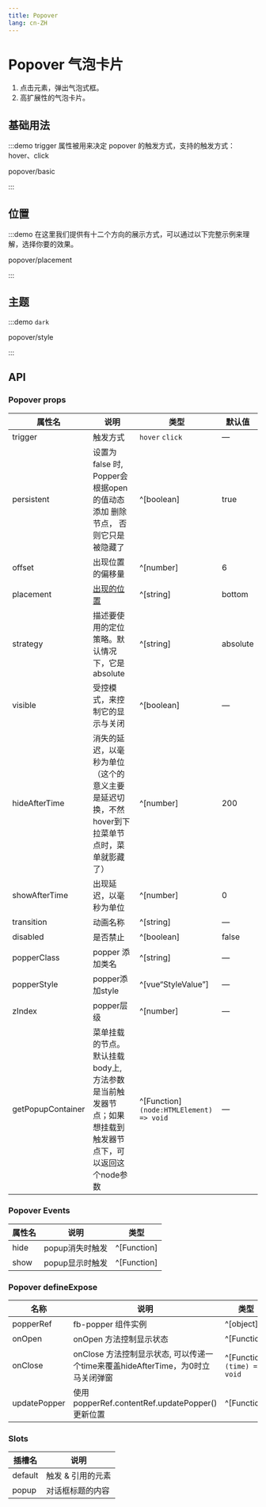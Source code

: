 ```yaml
---
title: Popover
lang: cn-ZH
---
```


# Popover 气泡卡片

1. 点击元素，弹出气泡式框。
2. 高扩展性的气泡卡片。

## 基础用法

:::demo trigger 属性被用来决定 popover 的触发方式，支持的触发方式： hover、click

popover/basic

:::

## 位置

:::demo 在这里我们提供有十二个方向的展示方式，可以通过以下完整示例来理解，选择你要的效果。

popover/placement

:::

## 主题

:::demo `dark`

popover/style

:::

## API

### Popover props

| 属性名            | 说明                                                                                                     | 类型                                     | 默认值   |
| ----------------- | -------------------------------------------------------------------------------------------------------- | ---------------------------------------- | -------- |
| trigger           | 触发方式                                                                                                 | `hover` `click`                          | —        |
| persistent        | 设置为 false 时, Popper会根据open的值动态添加 删除节点， 否则它只是被隐藏了                              | ^[boolean]                               | true     |
| offset            | 出现位置的偏移量                                                                                         | ^[number]                                | 6        |
| placement         | [出现的位置](https://popper.js.org/docs/v2/constructors/#options)                                        | ^[string]                                | bottom   |
| strategy          | 描述要使用的定位策略。默认情况下，它是absolute                                                           | ^[string]                                | absolute |
| visible           | 受控模式，来控制它的显示与关闭                                                                           | ^[boolean]                               | —        |
| hideAfterTime     | 消失的延迟，以毫秒为单位（这个的意义主要是延迟切换，不然hover到下拉菜单节点时，菜单就影藏了）            | ^[number]                                | 200      |
| showAfterTime     | 出现延迟，以毫秒为单位                                                                                   | ^[number]                                | 0        |
| transition        | 动画名称                                                                                                 | ^[string]                                | —        |
| disabled          | 是否禁止                                                                                                 | ^[boolean]                               | false    |
| popperClass       | popper 添加类名                                                                                          | ^[string]                                | —        |
| popperStyle       | popper添加style                                                                                          | ^[vue“StyleValue”]                       | —        |
| zIndex            | popper层级                                                                                               | ^[number]                                | —        |
| getPopupContainer | 菜单挂载的节点。默认挂载body上, 方法参数是当前触发器节点；如果想挂载到触发器节点下，可以返回这个node参数 | ^[Function] `(node:HTMLElement) => void` | —        |

### Popover Events

| 属性名 | 说明            | 类型        |
| ------ | --------------- | ----------- |
| hide   | popup消失时触发 | ^[Function] |
| show   | popup显示时触发 | ^[Function] |

### Popover defineExpose

| 名称         | 说明                                                                             | 类型                         |
| ------------ | -------------------------------------------------------------------------------- | ---------------------------- |
| popperRef    | fb-popper 组件实例                                                               | ^[object]                    |
| onOpen       | onOpen 方法控制显示状态                                                          | ^[Function]                  |
| onClose      | onClose 方法控制显示状态, 可以传递一个time来覆盖hideAfterTime，为0时立马关闭弹窗 | ^[Function] `(time) => void` |
| updatePopper | 使用popperRef.contentRef.updatePopper()更新位置                                  | ^[Function]                  |

### Slots

| 插槽名  | 说明              |
| ------- | ----------------- |
| default | 触发 & 引用的元素 |
| popup   | 对话框标题的内容  |
